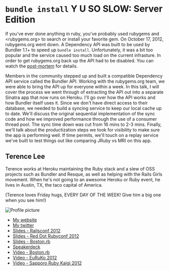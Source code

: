 # `bundle install` Y U SO SLOW: Server Edition

If you've ever done anything in ruby, you've probably used rubygems and <rubygems.org> to search or install your favorite gem. On October 17, 2012, rubygems.org went down. A Dependency API was built to be used by Bundler 1.1+ to speed up `bundle install`. Unfortunately, it was a bit too popular and the service caused too much load on the current infrasture. In order to get rubygems.org back up the API had to be disabled. You can watch the [post-mortem](http://youtu.be/z73uiWKdJhw) for details.

Members in the community stepped up and built a compatible Dependency API service called the Bundler API. Working with the rubygems.org team, we were able to bring the API up for everyone within a week. In this talk, I will cover the process we went through of extracting the API out into a separate Sinatra app that now runs on Heroku. I'll go over how the API works and how Bundler itself uses it. Since we don't have direct access to their database, we needed to build a syncing service to keep our local cache up to date. We'll discuss the original sequential implementation of the sync code and how we improved performance through the use of a consumer thread pool. The sync time down was cut from 16 mins to 2-3 mins. Finally, we'll talk about the productization steps we took for visibility to make sure the app is performing well. If time permits, we'll touch on a replay service we've built to test things out like comparing JRuby vs MRI on this app.

## Terence Lee

Terence works at Heroku maintaining the Ruby stack and a slew of OSS projects such as Bundler and Resque, as well as helping with the Rails Girls movement. When he's not going to an awesome Heroku or Ruby event, he lives in Austin, TX, the taco capital of America.

(Terence loves Friday hugs, EVERY DAY OF THE WEEK! Give him a big one when you see him!)

![Profile picture](https://raw.github.com/rubyaustralia/rubyconfau-2013-cfp/master/terence_lee-rescuing_resque/profile_picture.jpg)

- [My website](http://hone.heroku.com)
- [My twitter](https://twitter.com/hone02)
- [Slides - Railsconf 2012](http://a-polyglot-heroku.herokuapp.com/)
- [Slides - Red Dot Rubyconf 2012](http://bundle-y-u-so-slow-rdrc2012.herokuapp.com/)
- [Slides - Boston.rb](http://rails-3-1-on-heroku.herokuapp.com/)
- [Speakerdeck](https://speakerdeck.com/hone)
- [Video - Boston.rb](http://bostonrb.org/presentations/heroku-and-rails-31)
- [Video - EuRuKo 2012](http://vimeo.com/44028326)
- [Video - Sapporo Ruby Kaigi 2012](http://www.ustream.tv/recorded/25443102)
